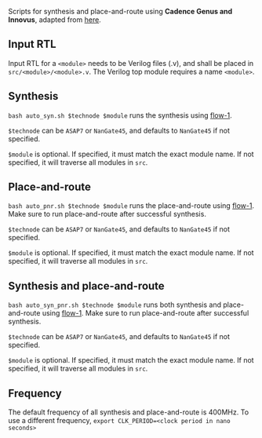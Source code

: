 Scripts for synthesis and place-and-route using **Cadence Genus and Innovus**, adapted from [here](https://github.com/TILOS-AI-Institute/MacroPlacement).

## Input RTL
Input RTL for a ```<module>``` needs to be Verilog files (.v), and shall be placed in ```src/<module>/<module>.v```.
The Verilog top module requires a name ```<module>```.


## Synthesis

```bash auto_syn.sh $technode $module``` runs the synthesis using [flow-1](Flows/figures/flow-1.PNG).

```$technode``` can be ```ASAP7``` or ```NanGate45```, and defaults to ```NanGate45``` if not specified.

```$module``` is optional. If specified, it must match the exact module name. If not specified, it will traverse all modules in ```src```.


## Place-and-route

```bash auto_pnr.sh $technode $module``` runs the place-and-route using [flow-1](Flows/figures/flow-1.PNG).
Make sure to run place-and-route after successful synthesis.

```$technode``` can be ```ASAP7``` or ```NanGate45```, and defaults to ```NanGate45``` if not specified.

```$module``` is optional. If specified, it must match the exact module name. If not specified, it will traverse all modules in ```src```.


## Synthesis and place-and-route

```bash auto_syn_pnr.sh $technode $module``` runs both synthesis and place-and-route using [flow-1](Flows/figures/flow-1.PNG).
Make sure to run place-and-route after successful synthesis.

```$technode``` can be ```ASAP7``` or ```NanGate45```, and defaults to ```NanGate45``` if not specified.

```$module``` is optional. If specified, it must match the exact module name. If not specified, it will traverse all modules in ```src```.


## Frequency

The default frequency of all synthesis and place-and-route is 400MHz.
To use a different frequency, ```export CLK_PERIOD=<clock period in nano seconds>```
    
